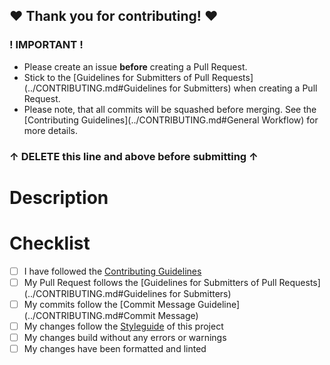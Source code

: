 ## ❤ Thank you for contributing! ❤

### ! IMPORTANT !

- Please create an issue **before** creating a Pull Request.
- Stick to the [Guidelines for Submitters of Pull Requests](../CONTRIBUTING.md#Guidelines for Submitters) when creating
a Pull Request.
- Please note, that all commits will be squashed before merging.
See the [Contributing Guidelines](../CONTRIBUTING.md#General Workflow) for more details.

### ↑ DELETE this line and above **before** submitting ↑

# Description

<!-- Please stick to the [Guidelines for Submitters of Pull Requests](../CONTRIBUTING.md#Guidelines for Submitters). -->

# Checklist

<!-- Only make a Pull Request if you can check off everything from the following list. -->

- [ ] I have followed the [Contributing Guidelines](../CONTRIBUTING.md)
- [ ] My Pull Request follows the [Guidelines for Submitters of Pull Requests](../CONTRIBUTING.md#Guidelines for Submitters)
- [ ] My commits follow the [Commit Message Guideline](../CONTRIBUTING.md#Commit Message)
- [ ] My changes follow the [Styleguide](../STYLEGUIDE.md) of this project
- [ ] My changes build without any errors or warnings
- [ ] My changes have been formatted and linted